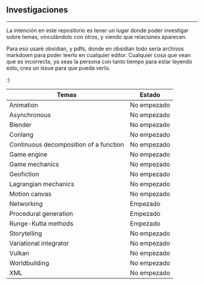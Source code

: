 ## Investigaciones
---
La intención en este repositorio es tener un lugar donde poder investigar sobre temas, vinculándolo con otros, y viendo que relaciones aparecen.

Para eso usaré obsidian, y pdfs, donde en obsidian todo sería archivos markdown para poder leerlo en cualquier editor. Cualquier cosa que vean que es incorrecta, ya seas la persona con tanto tiempo para estar leyendo esto, crea un issue para que pueda verlo.

:)

| Temas                                  | Estado      |
| -------------------------------------- | ----------- |
| Animation                              | No empezado |
| Asynchronous                           | No empezado |
| Blender                                | No empezado |
| Conlang                                | No empezado |
| Continuous decomposition of a function | No empezado |
| Game engine                            | No empezado |
| Game mechanics                         | No empezado |
| Geofiction                             | No empezado |
| Lagrangian mechanics                   | No empezado |
| Motion canvas                          | No empezado |
| Networking                             | Empezado    |
| Procedural generation                  | Empezado    |
| Runge-Kutta methods                    | Empezado    |
| Storytelling                           | No empezado |
| Variational integrator                 | No empezado |
| Vulkan                                 | No empezado |
| Worldbuilding                          | No empezado |
| XML                                    | No empezado |

